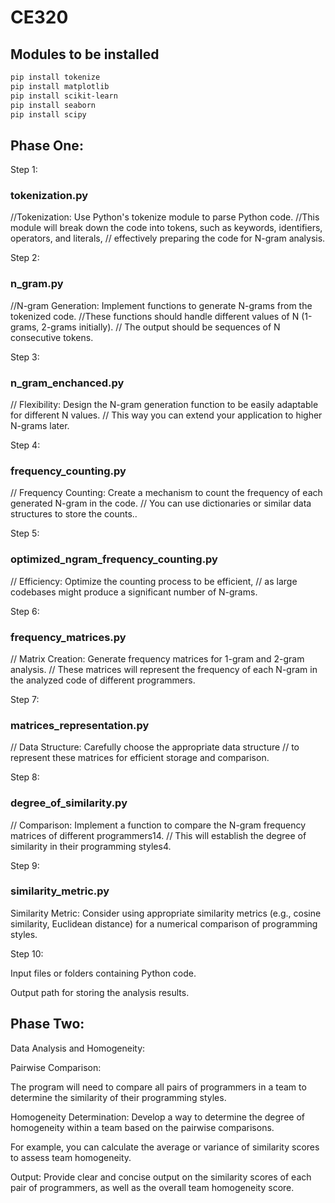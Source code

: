 # CE320

## Modules to be installed
```bash
pip install tokenize
pip install matplotlib
pip install scikit-learn
pip install seaborn
pip install scipy
```

## Phase One:

Step 1:
### tokenization.py
//Tokenization: Use Python's tokenize module to parse Python code.
//This module will break down the code into tokens, such as keywords, identifiers, operators, and literals, 
// effectively preparing the code for N-gram analysis.

Step 2:
### n_gram.py
//N-gram Generation: Implement functions to generate N-grams from the tokenized code. 
//These functions should handle different values of N (1-grams, 2-grams initially). 
// The output should be sequences of N consecutive tokens.


Step 3:
### n_gram_enchanced.py
// Flexibility: Design the N-gram generation function to be easily adaptable for different N values. 
// This way you can extend your application to higher N-grams later.


Step 4: 
### frequency_counting.py
// Frequency Counting: Create a mechanism to count the frequency of each generated N-gram in the code.
// You can use dictionaries or similar data structures to store the counts..


Step 5: 
### optimized_ngram_frequency_counting.py
// Efficiency: Optimize the counting process to be efficient, 
// as large codebases might produce a significant number of N-grams.

Step 6:
### frequency_matrices.py
// Matrix Creation: Generate frequency matrices for 1-gram and 2-gram analysis. 
// These matrices will represent the frequency of each N-gram in the analyzed code of different programmers.

Step 7:
### matrices_representation.py
// Data Structure: Carefully choose the appropriate data structure 
// to represent these matrices for efficient storage and comparison.

Step 8:
### degree_of_similarity.py
// Comparison: Implement a function to compare the N-gram frequency matrices of different programmers14. 
// This will establish the degree of similarity in their programming styles4.

Step 9:
### similarity_metric.py
Similarity Metric: Consider using appropriate similarity metrics
(e.g., cosine similarity, Euclidean distance) for a numerical comparison of programming styles.

Step 10:

Input files or folders containing Python code.

Output path for storing the analysis results.



## Phase Two:

Data Analysis and Homogeneity:

Pairwise Comparison: 

The program will need to compare all pairs of programmers in a team to determine the similarity of their programming styles.

Homogeneity Determination: Develop a way to determine the degree of homogeneity within a team based on the pairwise comparisons.

For example, you can calculate the average or variance of similarity scores to assess team homogeneity.

Output: Provide clear and concise output on the similarity scores of each pair of programmers, as well as the overall team homogeneity score.
